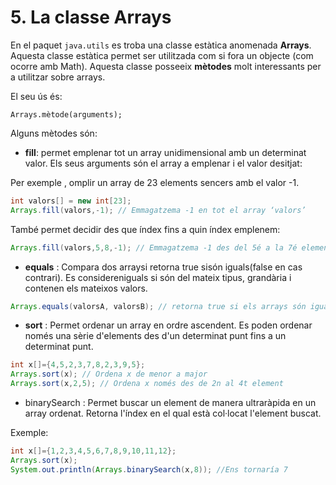 # 5. La classe Arrays

En el paquet `java.utils` es troba una classe estàtica anomenada **Arrays**. Aquesta classe estàtica permet ser utilitzada com si fora un objecte (com ocorre amb Math). Aquesta classe posseeix **mètodes** molt interessants per a utilitzar sobre arrays.

El seu ús és:

`Arrays.mètode(arguments);`

Alguns mètodes són:

- **fill**: permet emplenar tot un array unidimensional amb un determinat valor. Els seus arguments són el array a emplenar i el valor desitjat:

Per exemple , omplir un array de 23 elements sencers amb el valor -1.

```java
int valors[] = new int[23];
Arrays.fill(valors,-1); // Emmagatzema -1 en tot el array ‘valors’
```

També permet decidir des que índex fins a quin índex emplenem:

```java
Arrays.fill(valors,5,8,-1); // Emmagatzema -1 des del 5é a la 7é element
```

- **equals** : Compara dos arraysi retorna true sisón iguals(false en cas contrari). Es considereniguals
si són del mateix tipus, grandària i contenen els mateixos valors.

```java
Arrays.equals(valorsA, valorsB); // retorna true si els arrays són iguals
```

- **sort** : Permet ordenar un array en ordre ascendent. Es poden ordenar només una sèrie d'elements des d'un determinat punt fins a un determinat punt.

```java
int x[]={4,5,2,3,7,8,2,3,9,5};
Arrays.sort(x); // Ordena x de menor a major
Arrays.sort(x,2,5); // Ordena x només des de 2n al 4t element
```

- binarySearch : Permet buscar un element de manera ultraràpida en un array ordenat. Retorna l'índex en el qual està col·locat l'element buscat.

Exemple:

```java
int x[]={1,2,3,4,5,6,7,8,9,10,11,12};
Arrays.sort(x);
System.out.println(Arrays.binarySearch(x,8)); //Ens tornaría 7
```